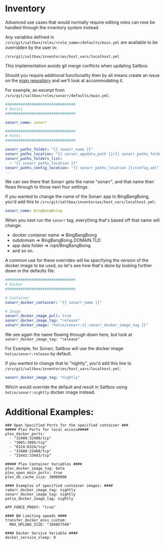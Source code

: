 # Inventory

Advanced use cases that would normally require editing roles can now be handled through the inventory system instead. 

Any variables defined in `/srv/git/saltbox/roles/<role_name>/defaults/main.yml` are available to be overridden by the user in: 

`/srv/git/saltbox/inventories/host_vars/localhost.yml`

This implementation avoids git merge conflicts when updating Saltbox.

Should you require additional functionality then by all means create an issue on the [main repository](https://github.com/saltyorg/Saltbox/) and we'll look at accommodating it.

For example, an excerpt from `/srv/git/saltbox/roles/sonarr/defaults/main.yml`:

``` yaml
################################
# Basics
################################

sonarr_name: sonarr

################################
# Paths
################################

sonarr_paths_folder: "{{ sonarr_name }}"
sonarr_paths_location: "{{ server_appdata_path }}/{{ sonarr_paths_folder }}"
sonarr_paths_folders_list:
  - "{{ sonarr_paths_location }}"
sonarr_paths_config_location: "{{ sonarr_paths_location }}/config.xml"
...
```

We can see there that Sonarr gets the name "sonarr", and that name then flows through to those next four settings.

If you wanted to change the name of the Sonarr app to BingBangBoing, you'd add this to `/srv/git/saltbox/inventories/host_vars/localhost.yml`:

``` yaml
sonarr_name: BingBangBoing
```

When you next run the `sonarr` tag, everything that's based off that name will change:

- docker container name => BingBangBoing
- subdomain => BingBangBoing.DOMAIN.TLD
- app data folder => /opt/BingBangBoing
- and so on.

A common use for these overrides will be specifying the version of the docker image to be used, so let's see how that's done by looking further down in the defaults file:

``` yaml
################################
# Docker
################################

# Container
sonarr_docker_container: "{{ sonarr_name }}"

# Image
sonarr_docker_image_pull: true
sonarr_docker_image_tag: "release"
sonarr_docker_image: "hotio/sonarr:{{ sonarr_docker_image_tag }}"
```

We see again the name flowing through down here, but look at `sonarr_docker_image_tag: "release"`

For Example, for Sonarr, Saltbox will use the docker image `hotio/sonarr:release` by default.

If you wanted to change that to "nightly", you'd add this line to `/srv/git/saltbox/inventories/host_vars/localhost.yml`:

``` yaml
sonarr_docker_image_tag: "nightly"
```

Which would override the default and result in Saltbox using `hotio/sonarr:nightly` docker image instead.


# Additional Examples:
```
### Open Specified Ports for the specified container ###
##### Plex Ports for local access#####
plex_docker_ports:
  - "32400:32400/tcp"
  - "3005:3005/tcp"
  - "8324:8324/tcp"
  - "33400:33400/tcp"
  - "33443:33443/tcp"

##### Plex Container Variables ####
plex_docker_image_tag: beta
plex_open_main_ports: true
plex_db_cache_size: 30000000

#### Examples of specified container images: ####
radarr_docker_image_tag: nightly
sonarr_docker_image_tag: nightly
petio_docker_image_tag: nightly

APP_FORCE_PROXY: "true"

#### BW Limiting speeds ####
transfer_docker_envs_custom:
  MAX_UPLOAD_SIZE: "104857546"

#### Docker Service Variable ####
docker_service_sleep: 0
```
